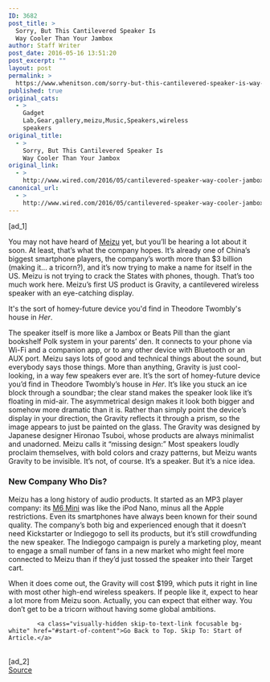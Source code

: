 ```yaml
---
ID: 3682
post_title: >
  Sorry, But This Cantilevered Speaker Is
  Way Cooler Than Your Jambox
author: Staff Writer
post_date: 2016-05-16 13:51:20
post_excerpt: ""
layout: post
permalink: >
  https://www.whenitson.com/sorry-but-this-cantilevered-speaker-is-way-cooler-than-your-jambox/
published: true
original_cats:
  - >
    Gadget
    Lab,Gear,gallery,meizu,Music,Speakers,wireless
    speakers
original_title:
  - >
    Sorry, But This Cantilevered Speaker Is
    Way Cooler Than Your Jambox
original_link:
  - >
    http://www.wired.com/2016/05/cantilevered-speaker-way-cooler-jambox/
canonical_url:
  - >
    http://www.wired.com/2016/05/cantilevered-speaker-way-cooler-jambox/
---
```

 [ad_1]
<br><div id="start-of-content"><p>You may not have heard of <a href="http://www.meizu.com/en/" target="_blank">Meizu</a> yet, but you’ll be hearing a lot about it soon. At least, that’s what the company hopes. It’s already one of China’s biggest smartphone players, the company’s worth more than $3 billion (making it… a tricorn?), and it’s now trying to make a name for itself in the US. Meizu is not trying to crack the States with phones, though. That’s too much work here. Meizu’s first US product is Gravity, a cantilevered wireless speaker with an eye-catching display.</p>
<p data-js="fader" class="pullquote carve fader">
	It's the sort of homey-future device you'd find in Theodore Twombly's house in <em>Her</em>.	<span class="attribution"/>
</p>
The speaker itself is more like a Jambox or Beats Pill than the giant bookshelf Polk system in your parents’ den. It connects to your phone via Wi-Fi and a companion app, or to any other device with Bluetooth or an AUX port. Meizu says lots of good and technical things about the sound, but everybody says those things. More than anything, Gravity is just cool-looking, in a way few speakers ever are. It’s the sort of homey-future device you’d find in Theodore Twombly’s house in <em>Her</em>. It’s like you stuck an ice block through a soundbar; the clear stand makes the speaker look like it’s floating in mid-air. The asymmetrical design makes it look both bigger and somehow more dramatic than it is. Rather than simply point the device’s display in your direction, the Gravity reflects it through a prism, so the image appears to just be painted on the glass. The Gravity was designed by Japanese designer Hironao Tsuboi, whose products are always minimalist and unadorned. Meizu calls it “missing design:” Most speakers loudly proclaim themselves, with bold colors and crazy patterns, but Meizu wants Gravity to be invisible. It’s not, of course. It’s a speaker. But it’s a nice idea.
<h3>New Company Who Dis?</h3>
<p>Meizu has a long history of audio products. It started as an MP3 player company: its <a rel="nofollow" href="http://www.amazon.com/dp/B000GJE88A/?tag=w050b-20">M6 Mini</a> was like the iPod Nano, minus all the Apple restrictions. Even its smartphones have always been known for their sound quality. The company’s both big and experienced enough that it doesn’t need Kickstarter or Indiegogo to sell its products, but it’s still crowdfunding the new speaker. The Indiegogo campaign is purely a marketing ploy, meant to engage a small number of fans in a new market who might feel more connected to Meizu than if they’d just tossed the speaker into their Target cart. </p>
<p>When it does come out, the Gravity will cost $199, which puts it right in line with most other high-end wireless speakers. If people like it, expect to hear a lot more from Meizu soon. Actually, you can expect that either way. You don’t get to be a tricorn without having some global ambitions.</p>

			<a class="visually-hidden skip-to-text-link focusable bg-white" href="#start-of-content">Go Back to Top. Skip To: Start of Article.</a>

			
</div>
<br>[ad_2]
<br><a href="http://www.wired.com/2016/05/cantilevered-speaker-way-cooler-jambox/">Source </a>